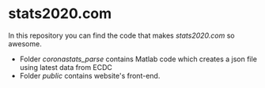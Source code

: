 # stats2020.com
In this repository you can find the code that makes *stats2020.com* so awesome.
- Folder *coronastats_parse* contains Matlab code which creates a json file using latest data from ECDC
- Folder *public* contains website's front-end.
